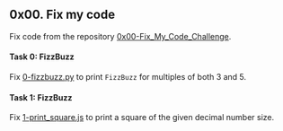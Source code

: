 ## 0x00. Fix my code

Fix code from the repository [0x00-Fix_My_Code_Challenge](https://intranet.alxswe.com/rltoken/GLYjW57NUS-s-JEsfjuNFA).

#### Task 0: FizzBuzz
Fix [0-fizzbuzz.py](0-fizzbuzz.py) to print `FizzBuzz` for multiples of both 3 and 5.

#### Task 1: FizzBuzz
Fix [1-print_square.js](1-print_square.js) to print a square of the given decimal number size.

